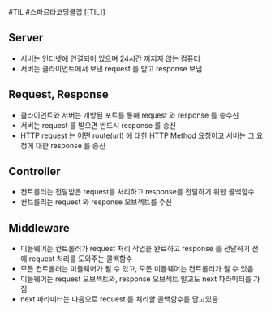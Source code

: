 #TIL #스파르타코딩클럽 [[TIL]]

## Server  
- 서버는 인터넷에 연결되어 있으며 24시간 꺼지지 않는 컴퓨터  
- 서버는 클라이언트에서 보낸 request 를 받고 response 보냄

## Request, Response
- 클라이언트와 서버는 개방된 포트를 통해 request 와 response 를 송수신
- 서버는 request 를 받으면 반드시 response 를 송신
- HTTP request 는 어떤 route(url) 에 대한 HTTP Method 요청이고 서버는 그 요청에 대한 response 를 송신
  
## Controller  
- 컨트롤러는 전달받은 request를 처리하고 response를 전달하기 위한 콜백함수
- 컨트롤러는 request 와 response 오브젝트를 수신
  
## Middleware  
- 미들웨어는 컨트롤러가 request 처리 작업을 완료하고 response 를 전달하기 전에 request 처리를 도와주는 콜백함수
- 모든 컨트롤러는 미들웨어가 될 수 있고, 모든 미들웨어는 컨트롤러가 될 수 있음
- 미들웨어는 request 오브젝트와, response 오브젝트 말고도 next 파라미터를 가짐
- next 파라미터는 다음으로 request 를 처리할 콜백함수를 담고있음
